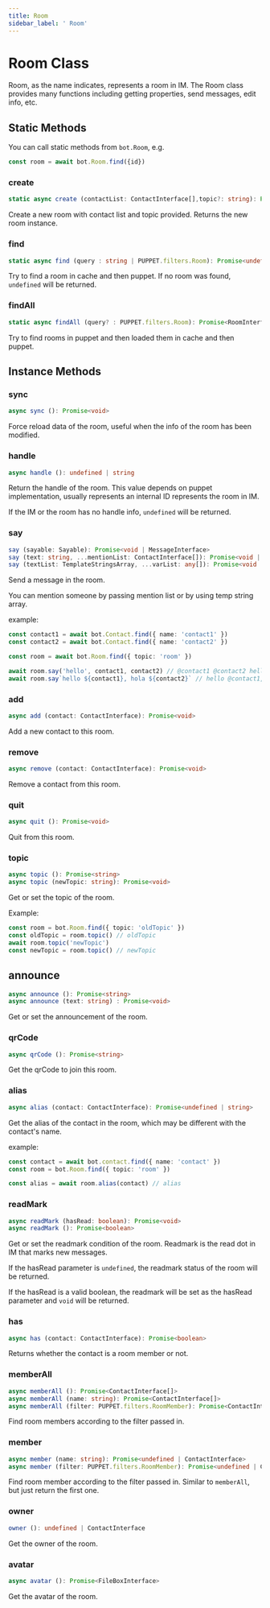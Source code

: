```yaml
---
title: Room
sidebar_label: ' Room'
---
```


# Room Class

Room, as the name indicates, represents a room in IM. The Room class provides many functions including getting properties, send messages, edit info, etc.

## Static Methods

You can call static methods from ```bot.Room```, e.g.

```ts
const room = await bot.Room.find({id})
```

### create

```ts
static async create (contactList: ContactInterface[],topic?: string): Promise<RoomInterface>
```

Create a new room with contact list and topic provided. Returns the new room instance.

### find

```ts
static async find (query : string | PUPPET.filters.Room): Promise<undefined | RoomInterface> 
```

Try to find a room in cache and then puppet. If no room was found, ```undefined``` will be returned.

### findAll

```ts
static async findAll (query? : PUPPET.filters.Room): Promise<RoomInterface[]>
```

Try to find rooms in puppet and then loaded them in cache and then puppet.

## Instance Methods

### sync

```ts
async sync (): Promise<void>
```

Force reload data of the room, useful when the info of the room has been modified.

### handle

```ts
async handle (): undefined | string
```

Return the handle of the room. This value depends on puppet implementation, usually represents an internal ID represents the room in IM.

If the IM or the room has no handle info, ```undefined``` will be returned.

### say

```ts
say (sayable: Sayable): Promise<void | MessageInterface>
say (text: string, ...mentionList: ContactInterface[]): Promise<void | MessageInterface>
say (textList: TemplateStringsArray, ...varList: any[]): Promise<void | MessageInterface>
```

Send a message in the room.

You can mention someone by passing mention list or by using temp string array.

example:

```ts
const contact1 = await bot.Contact.find({ name: 'contact1' })
const contact2 = await bot.Contact.find({ name: 'contact2' })

const room = await bot.Room.find({ topic: 'room' })

await room.say('hello', contact1, contact2) // @contact1 @contact2 hello
await room.say`hello ${contact1}, hola ${contact2}` // hello @contact1, hola @contact2
```

### add

```ts
async add (contact: ContactInterface): Promise<void>
```

Add a new contact to this room.

### remove

```ts
async remove (contact: ContactInterface): Promise<void>
```

Remove a contact from this room.

### quit

```ts
async quit (): Promise<void>
```

Quit from this room.

### topic

```ts
async topic (): Promise<string>
async topic (newTopic: string): Promise<void>
```

Get or set the topic of the room.

Example:

```ts
const room = bot.Room.find({ topic: 'oldTopic' })
const oldTopic = room.topic() // oldTopic
await room.topic('newTopic')
const newTopic = room.topic() // newTopic
```

## announce

```ts
async announce (): Promise<string>
async announce (text: string) : Promise<void>
```

Get or set the announcement of the room.

### qrCode

```ts
async qrCode (): Promise<string>
```

Get the qrCode to join this room.

### alias

```ts
async alias (contact: ContactInterface): Promise<undefined | string>
```

Get the alias of the contact in the room, which may be different with the contact's name.

example:

```ts
const contact = await bot.contact.find({ name: 'contact' })
const room = bot.Room.find({ topic: 'room' })

const alias = await room.alias(contact) // alias
```

### readMark

```ts
async readMark (hasRead: boolean): Promise<void>
async readMark (): Promise<boolean>
```

Get or set the readmark condition of the room. Readmark is the read dot in IM that marks new messages.

If the hasRead parameter is ```undefined```, the readmark status of the room will be returned.

If the hasRead is a valid boolean, the readmark will be set as the hasRead parameter and ```void``` will be returned.

### has

```ts
async has (contact: ContactInterface): Promise<boolean>
```

Returns whether the contact is a room member or not.

### memberAll

```ts
async memberAll (): Promise<ContactInterface[]>
async memberAll (name: string): Promise<ContactInterface[]>
async memberAll (filter: PUPPET.filters.RoomMember): Promise<ContactInterface[]>
```

Find room members according to the filter passed in.

### member

```ts
async member (name: string): Promise<undefined | ContactInterface>
async member (filter: PUPPET.filters.RoomMember): Promise<undefined | ContactInterface>
```

Find room member according to the filter passed in. Similar to ```memberAll```, but just return the first one.

### owner

```ts
owner (): undefined | ContactInterface
```

Get the owner of the room.

### avatar

```ts
async avatar (): Promise<FileBoxInterface>
```

Get the avatar of the room.
